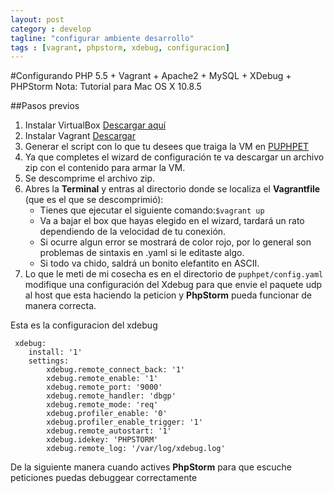 ```yaml
---
layout: post
category : develop
tagline: "configurar ambiente desarrollo"
tags : [vagrant, phpstorm, xdebug, configuracion]
---
```


#Configurando PHP 5.5 + Vagrant + Apache2 + MySQL + XDebug + PHPStorm
Nota: Tutorial para Mac OS X 10.8.5

##Pasos previos

1. Instalar VirtualBox [Descargar aquí](https://www.virtualbox.org/)
2. Instalar Vagrant [Descargar](http://www.vagrantup.com/)
3. Generar el script con lo que tu desees que traiga la VM en [PUPHPET](https://puphpet.com/)
4. Ya que completes el wizard de configuración te va descargar un archivo zip con el contenido para armar la VM.
5. Se descomprime el archivo zip.
6. Abres la __Terminal__ y entras al directorio donde se localiza el __Vagrantfile__ (que es el que se descomprimió):
	* Tienes que ejecutar el siguiente comando:```$vagrant up```
	* Va a bajar el box que hayas elegido en el wizard, tardará un rato dependiendo de la velocidad de tu conexión.
	* Si ocurre algun error se mostrará de color rojo, por lo general son problemas de sintaxis en .yaml si le editaste algo.
	* Si todo va chido, saldrá un bonito elefantito en ASCII.
7. Lo que le meti de mi cosecha es en el directorio de ```puphpet/config.yaml``` modifique una configuración del Xdebug para que envie el paquete udp al host que esta haciendo la peticion y __PhpStorm__ pueda funcionar de manera correcta.

Esta es la configuracion del xdebug

     xdebug:
        install: '1'
        settings:
            xdebug.remote_connect_back: '1'
            xdebug.remote_enable: '1'
            xdebug.remote_port: '9000'
            xdebug.remote_handler: 'dbgp'
            xdebug.remote_mode: 'req'
            xdebug.profiler_enable: '0'
            xdebug.profiler_enable_trigger: '1'
            xdebug.remote_autostart: '1'
            xdebug.idekey: 'PHPSTORM'
            xdebug.remote_log: '/var/log/xdebug.log'


De la siguiente manera cuando actives __PhpStorm__ para que escuche peticiones puedas debuggear correctamente